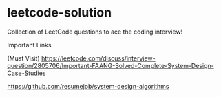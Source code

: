 # leetcode-solution
Collection of LeetCode questions to ace the coding interview!

Important Links

(Must Visit) https://leetcode.com/discuss/interview-question/2805706/Important-FAANG-Solved-Complete-System-Design-Case-Studies

https://github.com/resumejob/system-design-algorithms

